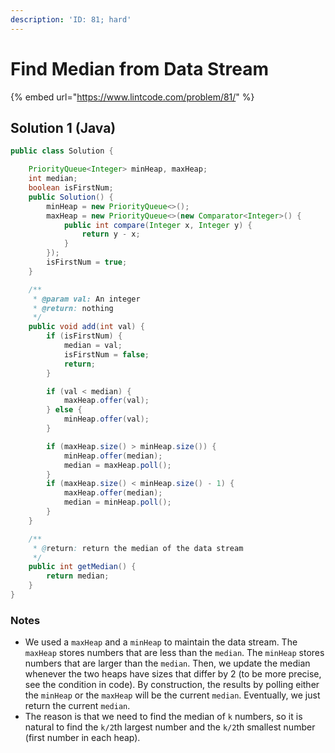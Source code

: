 ```yaml
---
description: 'ID: 81; hard'
---
```


# Find Median from Data Stream

{% embed url="https://www.lintcode.com/problem/81/" %}

## Solution 1 \(Java\)

```java
public class Solution {

    PriorityQueue<Integer> minHeap, maxHeap;
    int median;
    boolean isFirstNum;
    public Solution() {
        minHeap = new PriorityQueue<>();
        maxHeap = new PriorityQueue<>(new Comparator<Integer>() {
            public int compare(Integer x, Integer y) {
                return y - x;
            }
        });
        isFirstNum = true;
    }

    /**
     * @param val: An integer
     * @return: nothing
     */
    public void add(int val) {
        if (isFirstNum) {
            median = val;
            isFirstNum = false;
            return;
        }

        if (val < median) {
            maxHeap.offer(val);
        } else {
            minHeap.offer(val);
        }

        if (maxHeap.size() > minHeap.size()) {
            minHeap.offer(median);
            median = maxHeap.poll();
        }
        if (maxHeap.size() < minHeap.size() - 1) {
            maxHeap.offer(median);
            median = minHeap.poll();
        }
    }

    /**
     * @return: return the median of the data stream
     */
    public int getMedian() {
        return median;
    }
}
```

### Notes

* We used a `maxHeap` and a `minHeap` to maintain the data stream. The `maxHeap` stores numbers that are less than the `median`. The `minHeap` stores numbers that are larger than the `median`. Then, we update the median whenever the two heaps have sizes that differ by 2 \(to be more precise, see the condition in code\). By construction, the results by polling either the `minHeap` or the `maxHeap` will be the current `median`. Eventually, we just return the current `median`.
* The reason is that we need to find the median of `k` numbers, so it is natural to find the `k/2`th largest number and the `k/2`th smallest number \(first number in each heap\).

